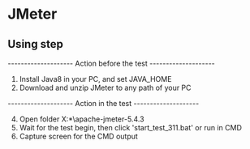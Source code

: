 # JMeter

## Using step
-------------------- Action before the test --------------------
1. Install Java8 in your PC, and set JAVA_HOME
2. Download and unzip JMeter to any path of your PC

-------------------- Action in the test --------------------

4. Open folder X:\*\apache-jmeter-5.4.3
5. Wait for the test begin, then click 'start_test_311.bat' or run in CMD
6. Capture screen for the CMD output
